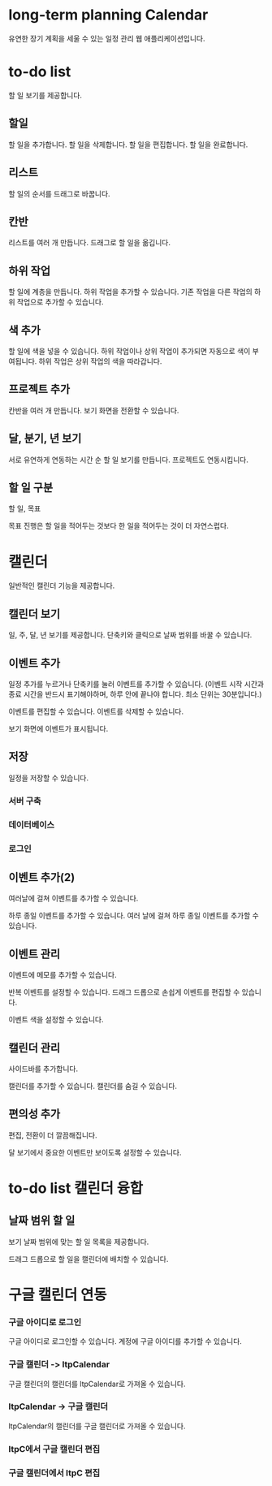 # long-term planning Calendar

유연한 장기 계획을 세울 수 있는 일정 관리 웹 애플리케이션입니다.



# to-do list

할 일 보기를 제공합니다.

## 할일
할 일을 추가합니다.
할 일을 삭제합니다.
할 일을 편집합니다.
할 일을 완료합니다.

## 리스트

할 일의 순서를 드래그로 바꿉니다.

## 칸반

리스트를 여러 개 만듭니다.
드래그로 할 일을 옮깁니다.

## 하위 작업
할 일에 계층을 만듭니다.
하위 작업을 추가할 수 있습니다.
기존 작업을 다른 작업의 하위 작업으로 추가할 수 있습니다.


## 색 추가

할 일에 색을 넣을 수 있습니다.
하위 작업이나 상위 작업이 추가되면 자동으로 색이 부여됩니다.
하위 작업은 상위 작업의 색을 따라갑니다.


## 프로젝트 추가
칸반을 여러 개 만듭니다.
보기 화면을 전환할 수 있습니다.

## 달, 분기, 년 보기
서로 유연하게 연동하는 시간 순 할 일 보기를 만듭니다.
프로젝트도 연동시킵니다.

## 할 일 구분
할 일, 목표

목표 진행은 할 일을 적어두는 것보다 한 일을 적어두는 것이 더 자연스럽다.












# 캘린더

일반적인 캘린더 기능을 제공합니다.

## 캘린더 보기

일, 주, 달, 년 보기를 제공합니다.
단축키와 클릭으로 날짜 범위를 바꿀 수 있습니다.

## 이벤트 추가

일정 추가를 누르거나 단축키를 눌러 이벤트를 추가할 수 있습니다.
(이벤트 시작 시간과 종료 시간을 반드시 표기해야하며, 하루 안에 끝나야 합니다. 최소 단위는 30분입니다.)

이벤트를 편집할 수 있습니다. 이벤트를 삭제할 수 있습니다.

보기 화면에 이벤트가 표시됩니다.

## 저장

일정을 저장할 수 있습니다.

### 서버 구축

### 데이터베이스

### 로그인

## 이벤트 추가(2)

여러날에 걸쳐 이벤트를 추가할 수 있습니다.

하루 종일 이벤트를 추가할 수 있습니다.
여러 날에 걸쳐 하루 종일 이벤트를 추가할 수 있습니다.

## 이벤트 관리

이벤트에 메모를 추가할 수 있습니다.

반복 이벤트를 설정할 수 있습니다.
드래그 드롭으로 손쉽게 이벤트를 편집할 수 있습니다.

이벤트 색을 설정할 수 있습니다.

## 캘린더 관리
사이드바를 추가합니다.

캘린더를 추가할 수 있습니다.
캘린더를 숨길 수 있습니다.

## 편의성 추가

편집, 전환이 더 깔끔해집니다.

달 보기에서 중요한 이벤트만 보이도록 설정할 수 있습니다.

# to-do list 캘린더 융합

## 날짜 범위 할 일

보기 날짜 범위에 맞는 할 일 목록을 제공합니다.

드래그 드롭으로 할 일을 캘린더에 배치할 수 있습니다.




# 구글 캘린더 연동

### 구글 아이디로 로그인

구글 아이디로 로그인할 수 있습니다.
계정에 구글 아이디를 추가할 수 있습니다.

### 구글 캘린더 -> ltpCalendar

구글 캘린더의 캘린더를 ltpCalendar로 가져올 수 있습니다.

### ltpCalendar -> 구글 캘린더

ltpCalendar의 캘린더를 구글 캘린더로 가져올 수 있습니다.

### ltpC에서 구글 캘린더 편집

### 구글 캘린더에서 ltpC 편집
